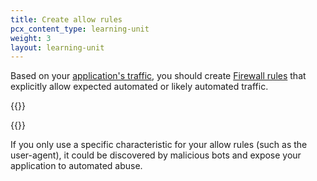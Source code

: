 ```yaml
---
title: Create allow rules
pcx_content_type: learning-unit
weight: 3
layout: learning-unit
---
```


Based on your [application's traffic](/learning-paths/modules/security/bot-management-setup/review-analytics/?learning_path=bot-management), you should create [Firewall rules](/firewall/cf-dashboard/create-edit-delete-rules/) that explicitly allow expected automated or likely automated traffic.

{{<render file="_allow-rules-caveat.md" productFolder="bots">}}
<br/>

{{<render file="_allow-mobile-app-rule.md" productFolder="bots">}}

If you only use a specific characteristic for your allow rules (such as the user-agent), it could be discovered by malicious bots and expose your application to automated abuse.